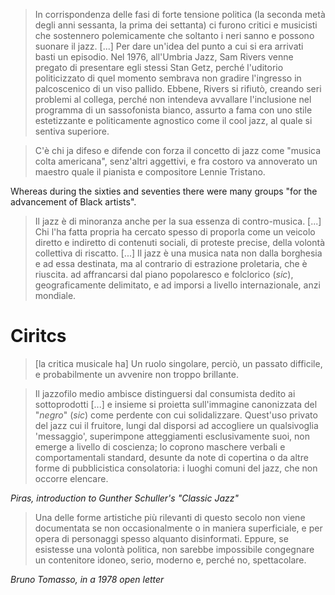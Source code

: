 > In corrispondenza delle fasi di forte tensione politica (la seconda metà degli anni sessanta, la prima dei settanta) ci furono critici e musicisti che sostennero polemicamente che soltanto i neri sanno e possono suonare il jazz. \[...] Per dare un'idea del punto a cui si era arrivati basti un episodio. Nel 1976, all'Umbria Jazz, Sam Rivers venne pregato di presentare egli stessi Stan Getz, perché l'uditorio politicizzato di quel momento sembrava non gradire l'ingresso in palcoscenico di un viso pallido. Ebbene, Rivers si rifiutò, creando seri problemi al collega, perché non intendeva avvallare l'inclusione nel programma di un sassofonista bianco, assurto a fama con uno stile estetizzante e politicamente agnostico come il cool jazz, al quale si sentiva superiore.

> C'è chi ja difeso e difende con forza il concetto di jazz come "musica colta americana", senz'altri aggettivi, e fra costoro va annoverato un maestro quale il pianista e compositore Lennie Tristano. 

Whereas during the sixties and seventies there were many groups "for the advancement of Black artists". 

> Il jazz è di minoranza anche per la sua essenza di contro-musica. \[...] Chi l'ha fatta propria ha cercato spesso di proporla come un veicolo diretto e indiretto di contenuti sociali, di proteste precise, della volontà collettiva di riscatto. \[...] Il jazz è una musica nata non dalla borghesia e ad essa destinata, ma al contrario di estrazione proletaria, che è riuscita. ad affrancarsi dal piano popolaresco e folclorico (*sic*), geograficamente delimitato, e ad imporsi a livello internazionale, anzi mondiale.
> 
# Ciritcs
> \[la critica musicale ha] Un ruolo singolare, perciò, un passato difficile, e probabilmente un avvenire non troppo brillante.

> Il jazzofilo medio ambisce distinguersi dal consumista dedito ai sottoprodotti \[...] e insieme si proietta sull'immagine canonizzata del "*negro*" (*sic*) come perdente con cui solidalizzare. Quest'uso privato del jazz cui il fruitore, lungi dal disporsi ad accogliere un qualsivoglia 'messaggio', superimpone atteggiamenti esclusivamente suoi, non emerge a livello di coscienza; lo coprono maschere verbali e comportamentali standard, desunte da note di copertina o da altre forme di pubblicistica consolatoria: i luoghi comuni del jazz, che non occorre elencare.

*Piras, introduction to Gunther Schuller's "Classic Jazz"*

> Una delle forme artistiche più rilevanti di questo secolo non viene documentata se non occasionalmente o in maniera superficiale, e per opera di personaggi spesso alquanto disinformati. Eppure, se esistesse una volontà politica, non sarebbe impossibile congegnare un contenitore idoneo, serio, moderno e, perché no, spettacolare.

*Bruno Tomasso, in a 1978 open letter*

